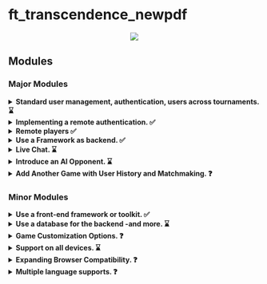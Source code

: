 # ft_transcendence_newpdf

<p align="center">
    <img src="readme-assets/logo.png"/>
</p>

## Modules
### Major Modules
<head>
   <link rel="stylesheet" href="readme-assets/readme.css">
    <link rel="stylesheet" href="https://cdn.jsdelivr.net/npm/bootstrap-icons@1.11.2font/bootstrap-icons.min.css">

</head>

<details>
    <summary> <b> Standard user management, authentication, users across tournaments. ⌛</b></summary>
        <ul>
        <li><input type="checkbox" checked disabled/> Users can subscribe to the website in a secure way. </li>
        <li><input type="checkbox" checked disabled/> Registered users can log in in a secure way. </li>
        <li><input type="checkbox" checked disabled/> Users can select a unique display name to play the tournaments. </li>
        <li><input type="checkbox" checked disabled/> Users can update their information. </li>
        <li><input type="checkbox" checked disabled/> Users can upload an avatar, with a default option if none is provided. </li>
        <li><input type="checkbox" disabled/> Users can add others as friends and view their online status. </li>
        <li><input type="checkbox" disabled/> User profiles display stats, such as wins and losses. </li>
        <li><input type="checkbox" disabled/> Each user has a <b>Match History</b> including 1v1 games, dates, and relevant
        details, accessible to logged-in users.</li>
        </ul>
        <div class="attention-container" stlye="">
            <img src="https://cdn.pixabay.com/photo/2013/07/12/14/33/attention-148478_960_720.png">
            <p class="attention-info">Be carefull, the management of duplicate usernames/emails is at your discretion. You must provide a justification for your decision.</p>
        </div>
</details>

<details>
    <summary> <b>  Implementing a remote authentication. ✅</b></summary>
    In this major module, the goal is to implement the following authentication system:
    <code>OAuth 2.0 authentication with 42</code>. Key features and objectives include: <br>
    <b>Be carefull, the management of duplicate usernames/emails is at your
    discretion. You must provide a justification for your decision. </b>
        <ul>
        <li><input type="checkbox" checked disabled/> Integrate the authentication system, allowing users to securely sign in. </li>
        <li><input type="checkbox" checked disabled/> Obtain the necessary credentials and permissions from the authority to enable a secure login. </li>
        <li><input type="checkbox" checked disabled/> Implement user-friendly login and authorization flows that adhere to best practices and security standards. </li>
        <li><input type="checkbox" checked disabled/> Ensure the secure exchange of authentication tokens and user information between the web application and the authentication provider. </li>
        </ul>
        This major module aims to get a remote user authentication, providing users with
a secure and convenient way to access the web application.
</details>

<details>
    <summary> <b> Remote players ✅</b></summary>
    It is possible to have two distant players. Each player is located on a separated
computer, accessing the same website and playing the same Pong game. <br>
💡 <i>Think about network issues, like unexpected disconnection or lag.
You have to offer the best user experience possible. </i>
</details>

<details>
    <summary> <b> Use a Framework as backend. ✅</b></summary>
    In this major module, you are required to utilize a specific web framework for your backend development, and that framework is <code>Django</code>. <br>
<i>You can create a backend without using the constraints of this module
by using the default language/framework. However, this module will
only be valid if you use the associated constraints. </i>
</details>

<details>
    <summary> <b> Live Chat. ⌛</b></summary>
    You have to create a chat for your users in this module:
        <ul>
        <li><input type="checkbox" checked disabled/> The user should be able to send <b>direct messages</b> to other users. </li>
        <li><input type="checkbox" disabled/> The user should be able to block other users. This way, they will see no more messages from the account they blocked. </li>
        <li><input type="checkbox" disabled/> The user should be able to invite other users to play a Pong game through the chat interface. </li>
        <li><input type="checkbox" disabled/> The tournament system should be able to warn users expected for the next game. </li>
        <li><input type="checkbox" checked disabled/> The user should be able to access other players profiles through the chat interface. </li>
        </ul>
</details>

<details>
    <summary> <b> Introduce an AI Opponent. ⌛</b></summary>
    In this major module, the objective is to incorporate an AI player into the game. Notably, the use of the <b>A* algorithm</b> is not permitted for this task. Key features and goals include:
        <ul>
        <li><input type="checkbox" checked disabled/> Develop an AI opponent that provides a challenging and engaging gameplay experience for users. </li>
        <li><input type="checkbox" checked disabled/> The AI must replicate human behavior, meaning that in your AI implementation, you must simulate keyboard input. The constraint here is that the AI can only refresh its view of the game once per second, requiring it to anticipate bounces and other actions. </li>
        <i>The AI must utilize power-ups if you have chosen to implement the Game customization options module.</i>
        <li><input type="checkbox" disabled/> Implement AI logic and decision-making processes that enable the AI player to make intelligent and strategic moves. </li>
        <li><input type="checkbox" checked disabled/> Explore alternative algorithms and techniques to create an effective AI player without relying on A*. </li>
        <li><input type="checkbox" disabled/> Ensure that the AI adapts to different gameplay scenarios and user interactions. </li>
        <div class="attention-container" stlye="">
            <img src="https://cdn.pixabay.com/photo/2013/07/12/14/33/attention-148478_960_720.png">
            <p class="attention-info">Attention: You will need to explain in detail how your AI functions during your evaluation. Creating an AI that does nothing is strictly prohibited; it must have the capability to win occasionally.</p>
        </div>
        </br>
        This major module aims to enhance the game by introducing an AI opponent that adds excitement and competitiveness without relying on the A* algorithm.
        </ul>
</details>

<details>
    <summary> <b> Add Another Game with User History and Matchmaking. ❓</b></summary>
    In this major module, the objective is to introduce a new game, distinct from Pong, and incorporate features such as user history tracking and matchmaking. Key features and goals include:
        <ul>
        <li><input type="checkbox" disabled/> Develop a new, engaging game to diversify the platform’s offerings and entertain users. </li>
        <li><input type="checkbox" disabled/> Implement user history tracking to record and display individual user’s gameplay statistics. </li>
        <li><input type="checkbox" disabled/> Create a matchmaking system to allow users to find opponents and participate in fair and balanced matches. </li>
        <li><input type="checkbox" disabled/> Ensure that user game history and matchmaking data are stored securely and remain up-to-date. </li>
        <li><input type="checkbox" disabled/> Optimize the performance and responsiveness of the new game to provide an enjoyable user experience. Regularly update and maintain the game to fix bugs, add new features, and enhance gameplay. </li>
        </ul>
        This major module aims to expand your platform by introducing a new game, enhancing user engagement with gameplay history, and facilitating matchmaking for an enjoyable gaming experience.
</details>

### Minor Modules

<details>
    <summary> <b> Use a front-end framework or toolkit. ✅</b></summary>
    Your frontend development will utilize the <code>Bootstrap toolkit.</code> <br>
    <i>You can create a front-end without using the constraints of this module by using the default language/framework. However, this module will only be valid if you use the associated constraints.</i>
</details>

<details>
    <summary> <b> Use a database for the backend -and more. ⌛</b></summary>
    The designated database for all DB instances in your project is <code>PostgreSQL</code>. This choice guarantees data consistency and compatibility across all project components and may be a prerequisite for other modules, such as the <b>backend Framework module</b>.
</details>

<details>
    <summary> <b> Game Customization Options. ❓</b></summary>
    In this minor module, the goal is to provide customization options for all available games on the platform. Key features and objectives include:
        <ul>
        <li><input type="checkbox" disabled/> Offer customization features, such as power-ups, attacks, or different maps, that enhance the gameplay experience. </li>
        <li><input type="checkbox" disabled/> Allow users to choose a default version of the game with basic features if they prefer a simpler experience. </li>
        <li><input type="checkbox" disabled/> Ensure that customization options are available and applicable to all games offered on the platform. </li>
        <li><input type="checkbox" disabled/> Implement user-friendly settings menus or interfaces for adjusting game parameters. </li>
        <li><input type="checkbox" disabled/> Maintain consistency in customization features across all games to provide a unified user experience. </li>
        </ul>
        This module aims to give users the flexibility to tailor their gaming experience across all available games by providing a variety of customization options while also offering a default version for those who prefer a straightforward gameplay experience.
</details>

<details>
    <summary> <b> Support on all devices. ⌛</b></summary>
    In this module, the main focus is to ensure that your website works seamlessly on all types of devices. Key features and objectives include:
        <ul>
        <li><input type="checkbox" disabled/> Make sure the website is responsive, adapting to different screen sizes and orientations, ensuring a consistent user experience on desktops, laptops, tablets, and smartphones. </li>
        <li><input type="checkbox" disabled/> Ensure that users can easily navigate and interact with the website using different input methods, such as touchscreens, keyboards, and mice, depending on the device they are using. </li>
        </ul>
        This module aims to provide a consistent and user-friendly experience on all devices, maximizing accessibility and user satisfaction.
</details>

<details>
    <summary> <b> Expanding Browser Compatibility. ❓</b></summary>
    In this minor module, the objective is to enhance the compatibility of the web application by adding support for an additional web browser. Key features and objectives include:
        <ul>
        <li><input type="checkbox" disabled/> Extend browser support to include an additional web browser, ensuring that users can access and use the application seamlessly. </li>
        <li><input type="checkbox" disabled/> Conduct thorough testing and optimization to ensure that the web application functions correctly and displays correctly in the newly supported browser. </li>
        <li><input type="checkbox" disabled/> Address any compatibility issues or rendering discrepancies that may arise in the added web browser. </li>
        <li><input type="checkbox" disabled/> Ensure a consistent user experience across all supported browsers, maintaining usability and functionality. </li>
        </ul>
        This minor module aims to broaden the accessibility of the web application by supporting an additional web browser, providing users with more choices for their browsing experience.
</details>

<details>
    <summary> <b> Multiple language supports. ❓</b></summary>
    In this minor module, the objective is to ensure that your website supports multiple languages to cater to a diverse user base. Key features and goals include:
        <ul>
        <li><input type="checkbox" disabled/> Implement support for a minimum of three languages on the website to accommodate a broad audience. </li>
        <li><input type="checkbox" disabled/> Provide a language switcher or selector that allows users to easily change the website’s language based on their preferences. </li>
        <li><input type="checkbox" disabled/> Translate essential website content, such as navigation menus, headings, and key information, into the supported languages. </li>
        <li><input type="checkbox" disabled/> Ensure that users can navigate and interact with the website seamlessly, regardless of the selected language. </li>
        <li><input type="checkbox" disabled/> Consider using language packs or localization libraries to simplify the translation process and maintain consistency across different languages. </li>
        <li><input type="checkbox" disabled/> Allow users to set their preferred language as a default choice for subsequent visits to the website. </li>
        </ul>
        This minor module aims to enhance the accessibility and inclusivity of your website by offering content in multiple languages, making it more user-friendly for a diverse international audience.
</details>
